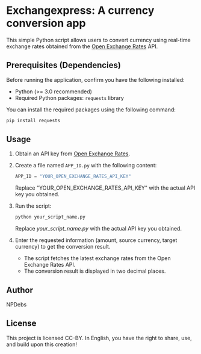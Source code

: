 # Exchangexpress: A currency conversion app

This simple Python script allows users to convert currency using real-time exchange rates obtained from the [Open Exchange Rates](https://openexchangerates.org) API.

## Prerequisites (Dependencies)
Before running the application, confirm you have the following installed:

- Python (>= 3.0 recommended)
- Required Python packages: `requests` library

You can install the required packages using the following command:

```bash
pip install requests
```

## Usage
1. Obtain an API key from [Open Exchange Rates](https://openexchangerates.org/signup).

2. Create a file named `APP_ID.py` with the following content:

   ```python
   APP_ID = "YOUR_OPEN_EXCHANGE_RATES_API_KEY"
   ```

   Replace "YOUR_OPEN_EXCHANGE_RATES_API_KEY" with the actual API key you obtained.

3. Run the script:

   ```bash
   python your_script_name.py
   ```
   
   Replace _your_script_name.py_ with the actual API key you obtained.

4. Enter the requested information (amount, source currency, target currency) to get the conversion result.

   - The script fetches the latest exchange rates from the Open Exchange Rates API.
   - The conversion result is displayed in two decimal places.


## Author
NPDebs

## License
This project is licensed CC-BY.
In English, you have the right to share, use, and build upon this creation!